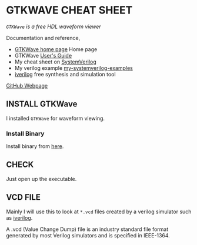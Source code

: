 # GTKWAVE CHEAT SHEET

_`GTKWave` is a free HDL waveform viewer_

Documentation and reference,

* [GTKWave home page](http://gtkwave.sourceforge.net/) Home page
* GTKWave
  [User's Guide](http://gtkwave.sourceforge.net/gtkwave.pdf)
* My cheat sheet on
  [SystemVerilog](https://github.com/JeffDeCola/my-cheat-sheets/tree/master/hardware/development/languages/systemverilog-cheat-sheet)
* My verilog example [my-systemverilog-examples](https://github.com/JeffDeCola/my-systemverilog-examples)
* [iverilog](https://github.com/JeffDeCola/my-cheat-sheets/tree/master/hardware/tools/simulation/iverilog-cheat-sheet)
  free synthesis and simulation tool

[GitHub Webpage](https://jeffdecola.github.io/my-cheat-sheets/)

## INSTALL GTKWave

I installed `GTKWave` for waveform viewing.

### Install Binary

Install binary from
[here](https://sourceforge.net/projects/gtkwave/files/).

## CHECK

Just open up the executable.

## VCD FILE

Mainly I will use this to look at `*.vcd` files created by a verilog simulator
such as
[iverilog](https://github.com/JeffDeCola/my-cheat-sheets/tree/master/hardware/tools/simulation/iverilog-cheat-sheet).

A .vcd (Value Change Dump) file is an industry standard file format
generated by most Verilog simulators and is specified in IEEE-1364.
